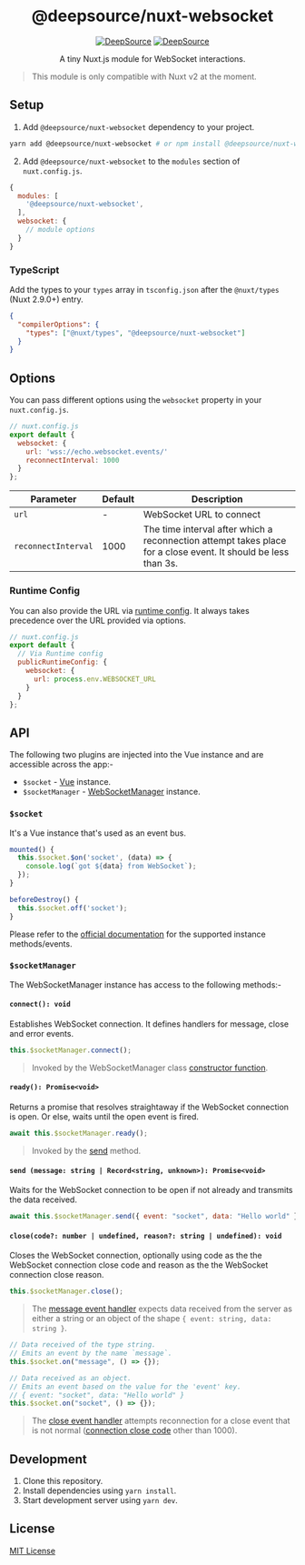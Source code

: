 <div align="center">
<br>
<br>
  
  <h1>@deepsource/nuxt-websocket</h1>

[![DeepSource](https://deepsource.io/gh/deepsourcelabs/nuxt-websocket.svg/?label=active+issues&show_trend=true&token=aDA1Tz2a_4FxFsxvu4by_loF)](https://deepsource.io/gh/deepsourcelabs/nuxt-websocket/?ref=repository-badge) [![DeepSource](https://deepsource.io/gh/deepsourcelabs/nuxt-websocket.svg/?label=resolved+issues&show_trend=true&token=aDA1Tz2a_4FxFsxvu4by_loF)](https://deepsource.io/gh/deepsourcelabs/nuxt-websocket/?ref=repository-badge)

  <p>A tiny Nuxt.js module for WebSocket interactions.</p>

</div>

> This module is only compatible with Nuxt v2 at the moment.

## Setup

1. Add `@deepsource/nuxt-websocket` dependency to your project.

```bash
yarn add @deepsource/nuxt-websocket # or npm install @deepsource/nuxt-websocket
```

2. Add `@deepsource/nuxt-websocket` to the `modules` section of `nuxt.config.js`.

```js
{
  modules: [
    '@deepsource/nuxt-websocket',
  ],
  websocket: {
    // module options
  }
}
```

### TypeScript

Add the types to your `types` array in `tsconfig.json` after the `@nuxt/types` (Nuxt 2.9.0+) entry.

```json
{
  "compilerOptions": {
    "types": ["@nuxt/types", "@deepsource/nuxt-websocket"]
  }
}
```

## Options

You can pass different options using the `websocket` property in your `nuxt.config.js`.

```js
// nuxt.config.js
export default {
  websocket: {
    url: 'wss://echo.websocket.events/'
    reconnectInterval: 1000
  }
};
```

| Parameter           | Default | Description                                                                                                    |
| ------------------- | ------- | -------------------------------------------------------------------------------------------------------------- |
| `url`               | -       | WebSocket URL to connect                                                                                       |
| `reconnectInterval` | 1000    | The time interval after which a reconnection attempt takes place for a close event. It should be less than 3s. |

### Runtime Config

You can also provide the URL via [runtime config](https://nuxtjs.org/docs/configuration-glossary/configuration-runtime-config/). It always takes precedence over the URL provided via options.

```js
// nuxt.config.js
export default {
  // Via Runtime config
  publicRuntimeConfig: {
    websocket: {
      url: process.env.WEBSOCKET_URL
    }
  }
};
```

## API

The following two plugins are injected into the Vue instance and are accessible across the app:-

- `$socket` - [Vue](https://v2.vuejs.org/v2/api/#Instance-Methods-Events) instance.
- `$socketManager` - [WebSocketManager](https://github.com/deepsourcelabs/nuxt-websocket/blob/docs/update-info/src/templates/WebSocketManager.ts) instance.

### `$socket`

It's a Vue instance that's used as an event bus.

```js
mounted() {
  this.$socket.$on('socket', (data) => {
    console.log(`got ${data} from WebSocket`);
  });
}

beforeDestroy() {
  this.$socket.off('socket');
}
```

Please refer to the [official documentation](https://v2.vuejs.org/v2/api/#Instance-Methods-Events) for the supported instance methods/events.

### `$socketManager`

The WebSocketManager instance has access to the following methods:-

#### `connect(): void`

Establishes WebSocket connection. It defines handlers for message, close and error events.

```js
this.$socketManager.connect();
```

> Invoked by the WebSocketManager class [constructor function](https://github.com/deepsourcelabs/nuxt-websocket/blob/docs/update-info/src/templates/WebSocketManager.ts#L14).

#### `ready(): Promise<void>`

Returns a promise that resolves straightaway if the WebSocket connection is open. Or else, waits until the open event is fired.

```js
await this.$socketManager.ready();
```

> Invoked by the [send](https://github.com/deepsourcelabs/nuxt-websocket/blob/docs/update-info/src/templates/WebSocketManager.ts#L52-L53) method.

#### `send (message: string | Record<string, unknown>): Promise<void>`

Waits for the WebSocket connection to be open if not already and transmits the data received.

```js
await this.$socketManager.send({ event: "socket", data: "Hello world" });
```

#### `close(code?: number | undefined, reason?: string | undefined): void`

Closes the WebSocket connection, optionally using code as the the WebSocket connection close code and reason as the the WebSocket connection close reason.

```js
this.$socketManager.close();
```

> The [message event handler](https://github.com/deepsourcelabs/nuxt-websocket/blob/main/src/templates/WebSocketManager.ts#L39-L46) expects data received from the server as either a string or an object of the shape `{ event: string, data: string }`.

```js
// Data received of the type string.
// Emits an event by the name `message`.
this.$socket.on("message", () => {});

// Data received as an object.
// Emits an event based on the value for the 'event' key.
// { event: "socket", data: "Hello world" }
this.$socket.on("socket", () => {});
```

> The [close event handler](https://github.com/deepsourcelabs/nuxt-websocket/blob/main/src/templates/WebSocketManager.ts#L48-L64) attempts reconnection for a close event that is not normal ([connection close code](https://developer.mozilla.org/en-US/docs/Web/API/CloseEvent/code) other than 1000).

## Development

1. Clone this repository.
2. Install dependencies using `yarn install`.
3. Start development server using `yarn dev`.

## License

[MIT License](https://github.com/deepsourcelabs/nuxt-websocket/blob/main/LICENSE)
